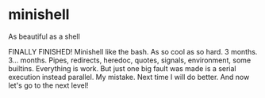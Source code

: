 # minishell
As beautiful as a shell

FINALLY FINISHED!
Minishell like the bash. As so cool as so hard.
3 months. 3... months.
Pipes, redirects, heredoc, quotes, signals, environment, some builtins. Everything is work.
But just one big fault was made is a serial execution instead parallel. My mistake. Next time I will do better.
And now let's go to the next level!
